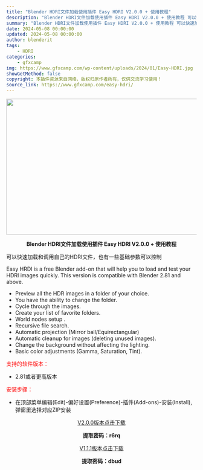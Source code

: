```yaml
---
title: "Blender HDRI文件加载使用插件 Easy HDRI V2.0.0 + 使用教程"
description: "Blender HDRI文件加载使用插件 Easy HDRI V2.0.0 + 使用教程 可以快速加载和调用自己的HDRI文件，也有一些基础参数可以控制 Easy HRDI is a free Ble..."
summary: "Blender HDRI文件加载使用插件 Easy HDRI V2.0.0 + 使用教程 可以快速加载和调用自己的HDRI文件，也有一些基础参数可以控制 Easy HRDI is a free Ble..."
date: 2024-05-08 00:00:00
updated: 2024-05-08 00:00:00
author: blenderit
tags: 
    - HDRI
categories:
    - gfxcamp
img: https://www.gfxcamp.com/wp-content/uploads/2024/01/Easy-HDRI.jpg
showGetMethod: false
copyright: 本插件资源来自网络，版权归原作者所有，仅供交流学习使用！
source_link: https://www.gfxcamp.com/easy-hdri/
---
```

<div><p><img decoding="async" class="aligncenter size-full wp-image-118227" src="https://www.gfxcamp.com/wp-content/uploads/2024/01/Easy-HDRI.jpg" data-src="https://www.gfxcamp.com/wp-content/uploads/2024/01/Easy-HDRI.jpg" alt="" width="640" height="360" data-srcset="https://www.gfxcamp.com/wp-content/uploads/2024/01/Easy-HDRI.jpg 640w, https://www.gfxcamp.com/wp-content/uploads/2024/01/Easy-HDRI-150x84.jpg 150w" data-sizes="(max-width: 640px) 100vw, 640px"></p><p style="text-align: center;"><strong>Blender HDRI文件加载使用插件 Easy HDRI V2.0.0 + 使用教程</strong></p><p>可以快速加载和调用自己的HDRI文件，也有一些基础参数可以控制</p><p>Easy HRDI is a free Blender add-on that will help you to load and test your HDRI images quickly. This version is compatible with Blender 2.81 and above.</p><ul data-pm-slice="3 3 []">
<li>Preview all the HDR images in a folder of your choice.</li>
<li>You have the ability to change the folder.</li>
<li>Cycle through the images.</li>
<li>Create your list of favorite folders.</li>
<li>World nodes setup .</li>
<li>Recursive file search.</li>
<li>Automatic projection (Mirror ball/Equirectangular)</li>
<li>Automatic cleanup for images (deleting unused images).</li>
<li>Change the background without affecting the lighting.</li>
<li>Basic color adjustments (Gamma, Saturation, Tint).</li>
</ul><p><span style="color: #ff0000;">支持的软件版本：</span></p><ul>
<li>2.81或者更高版本</li>
</ul><p style="text-align: left;"><span style="color: #ff0000;">安装步骤：</span></p><ul>
<li>在顶部菜单编辑(Edit)-偏好设置(Preference)-插件(Add-ons)-安装(Install),弹窗里选择对应ZIP安装</li>
</ul><p style="text-align: center;"><a class="maxbutton-3 maxbutton maxbutton-baidu" target="_blank" rel="noopener" href="https://pan.baidu.com/s/1RKyLAaWVqH5YVLIC4I9Sug?pwd=r6rq"><span class="mb-text">V2.0.0版本点击下载</span></a></p><p style="text-align: center;"><strong>提取密码：r6rq</strong></p><p style="text-align: center;"><a class="maxbutton-3 maxbutton maxbutton-baidu" target="_blank" rel="noopener" href="https://pan.baidu.com/s/1UDch4gILDmNnVoHQZKI31A?pwd=dbud"><span class="mb-text">V1.1.1版本点击下载</span></a></p><p style="text-align: center;"><strong>提取密码：dbud</strong></p></div>
